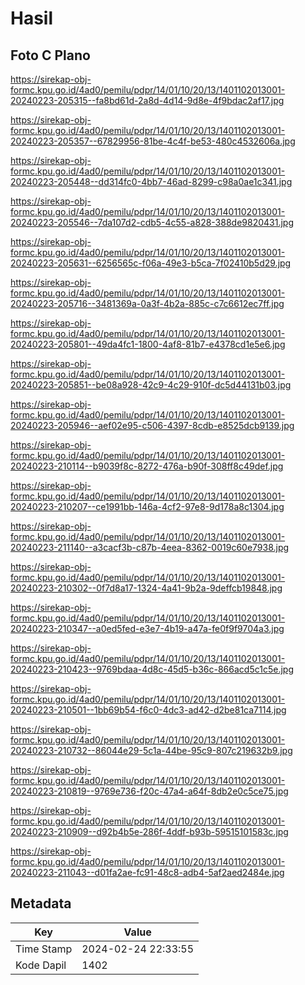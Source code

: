 # Hasil

## Foto C Plano

https://sirekap-obj-formc.kpu.go.id/4ad0/pemilu/pdpr/14/01/10/20/13/1401102013001-20240223-205315--fa8bd61d-2a8d-4d14-9d8e-4f9bdac2af17.jpg

https://sirekap-obj-formc.kpu.go.id/4ad0/pemilu/pdpr/14/01/10/20/13/1401102013001-20240223-205357--67829956-81be-4c4f-be53-480c4532606a.jpg

https://sirekap-obj-formc.kpu.go.id/4ad0/pemilu/pdpr/14/01/10/20/13/1401102013001-20240223-205448--dd314fc0-4bb7-46ad-8299-c98a0ae1c341.jpg

https://sirekap-obj-formc.kpu.go.id/4ad0/pemilu/pdpr/14/01/10/20/13/1401102013001-20240223-205546--7da107d2-cdb5-4c55-a828-388de9820431.jpg

https://sirekap-obj-formc.kpu.go.id/4ad0/pemilu/pdpr/14/01/10/20/13/1401102013001-20240223-205631--6256565c-f06a-49e3-b5ca-7f02410b5d29.jpg

https://sirekap-obj-formc.kpu.go.id/4ad0/pemilu/pdpr/14/01/10/20/13/1401102013001-20240223-205716--3481369a-0a3f-4b2a-885c-c7c6612ec7ff.jpg

https://sirekap-obj-formc.kpu.go.id/4ad0/pemilu/pdpr/14/01/10/20/13/1401102013001-20240223-205801--49da4fc1-1800-4af8-81b7-e4378cd1e5e6.jpg

https://sirekap-obj-formc.kpu.go.id/4ad0/pemilu/pdpr/14/01/10/20/13/1401102013001-20240223-205851--be08a928-42c9-4c29-910f-dc5d44131b03.jpg

https://sirekap-obj-formc.kpu.go.id/4ad0/pemilu/pdpr/14/01/10/20/13/1401102013001-20240223-205946--aef02e95-c506-4397-8cdb-e8525dcb9139.jpg

https://sirekap-obj-formc.kpu.go.id/4ad0/pemilu/pdpr/14/01/10/20/13/1401102013001-20240223-210114--b9039f8c-8272-476a-b90f-308ff8c49def.jpg

https://sirekap-obj-formc.kpu.go.id/4ad0/pemilu/pdpr/14/01/10/20/13/1401102013001-20240223-210207--ce1991bb-146a-4cf2-97e8-9d178a8c1304.jpg

https://sirekap-obj-formc.kpu.go.id/4ad0/pemilu/pdpr/14/01/10/20/13/1401102013001-20240223-211140--a3cacf3b-c87b-4eea-8362-0019c60e7938.jpg

https://sirekap-obj-formc.kpu.go.id/4ad0/pemilu/pdpr/14/01/10/20/13/1401102013001-20240223-210302--0f7d8a17-1324-4a41-9b2a-9deffcb19848.jpg

https://sirekap-obj-formc.kpu.go.id/4ad0/pemilu/pdpr/14/01/10/20/13/1401102013001-20240223-210347--a0ed5fed-e3e7-4b19-a47a-fe0f9f9704a3.jpg

https://sirekap-obj-formc.kpu.go.id/4ad0/pemilu/pdpr/14/01/10/20/13/1401102013001-20240223-210423--9769bdaa-4d8c-45d5-b36c-866acd5c1c5e.jpg

https://sirekap-obj-formc.kpu.go.id/4ad0/pemilu/pdpr/14/01/10/20/13/1401102013001-20240223-210501--1bb69b54-f6c0-4dc3-ad42-d2be81ca7114.jpg

https://sirekap-obj-formc.kpu.go.id/4ad0/pemilu/pdpr/14/01/10/20/13/1401102013001-20240223-210732--86044e29-5c1a-44be-95c9-807c219632b9.jpg

https://sirekap-obj-formc.kpu.go.id/4ad0/pemilu/pdpr/14/01/10/20/13/1401102013001-20240223-210819--9769e736-f20c-47a4-a64f-8db2e0c5ce75.jpg

https://sirekap-obj-formc.kpu.go.id/4ad0/pemilu/pdpr/14/01/10/20/13/1401102013001-20240223-210909--d92b4b5e-286f-4ddf-b93b-59515101583c.jpg

https://sirekap-obj-formc.kpu.go.id/4ad0/pemilu/pdpr/14/01/10/20/13/1401102013001-20240223-211043--d01fa2ae-fc91-48c8-adb4-5af2aed2484e.jpg


## Metadata

| Key        | Value               |
| ---------- | ------------------- |
| Time Stamp | 2024-02-24 22:33:55 |
| Kode Dapil | 1402                |



